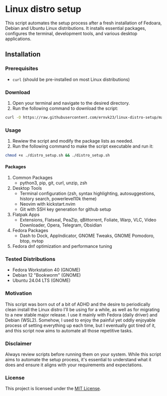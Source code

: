 # Linux distro setup

This script automates the setup process after a fresh installation of Fedoara, Debian and Ubuntu Linux distributions. It installs essential packages, configures the terminal, development tools, and various desktop applications.

## Installation

### Prerequisites
- `curl` (should be pre-installed on most Linux distributions)

### Download
1. Open your terminal and navigate to the desired directory.
2. Run the following command to download the script:
```bash
curl -O https://raw.githubusercontent.com/ernvk23/linux-distro-setup/main/distro_setup.sh
```
### Usage
1. Rewiew the script and modify the package lists as needed.
2. Run the following command to make the script executable and run it:
```bash
chmod +x ./distro_setup.sh && ./distro_setup.sh
```

#### Packages
1. Common Packages
    - python3, pip, git, curl, unzip, zsh
2. Desktop Tools
    - Terminal configuration (zsh, syntax highlighting, autosuggestions, history search, powerlevel10k theme)
    - Neovim with kickstart.nvim
    - Git with SSH key generation for github setup
3. Flatpak Apps
    - Extensions, Flatseal, PeaZip, qBittorrent, Foliate, Warp, VLC, Video Downloader, Opera,  Telegram, Obsidian
4. Fedora Packages
    - Dash to Dock, AppIndicator, GNOME Tweaks, GNOME Pomodoro, btop, nvtop
5. Fedora dnf optimization and performance tuning

### Tested Distributions
- Fedora Workstation 40 (GNOME)
- Debian 12 "Bookworm" (GNOME)
- Ubuntu 24.04 LTS (GNOME)

### Motivation
This script was born out of a bit of ADHD and the desire to periodically clean install the Linux distro I'll be using for a while, as well as for migrating to a new stable major release. I use it mainly with Fedora (daily driver) and Debian (WSL2). Somehow, I used to enjoy the painful yet oddly enjoyable process of setting everything up each time, but I eventually got tired of it, and this script now aims to automate all those repetitive tasks.

### Disclaimer
Always review scripts before running them on your system. While this script aims to automate the setup process, it's essential to understand what it does and ensure it aligns with your requirements and expectations.

### License
This project is licensed under the [MIT License](LICENSE.md).
